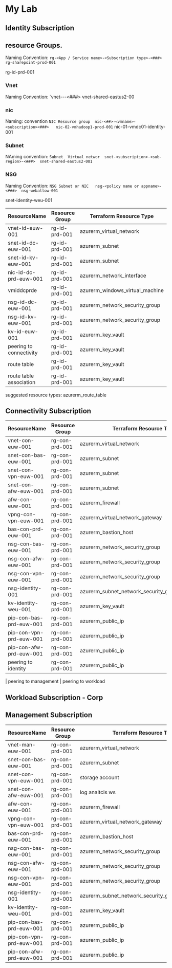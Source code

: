 # My Lab

## Identity Subscription

## resource Groups.

Naming Convention: `rg-<App / Service name>-<Subscription type>-<###>	rg-sharepoint-prod-001`

rg-id-prd-001

### Vnet

Naming Convention:
`vnet-<Subscription type>-<Region>-<###> vnet-shared-eastus2-00

### nic

Naming: convention `NIC	Resource group	nic-<##>-<vmname>-<subscription><###>	nic-02-vmhadoop1-prod-001`
nic-01-vmdc01-identity-001

### Subnet

NAming convention: `Subnet	Virtual networ	snet-<subscription>-<sub-region>-<###>	snet-shared-eastus2-001`

### NSG

Naming Convention: `NSG	Subnet or NIC	nsg-<policy name or appname>-<###>	nsg-weballow-001`

snet-identity-weu-001

| ResourceName            | Resource Group | Terraform Resource Type         | Location | Purpose                     |
| ----------------------- | -------------- | ------------------------------- | -------- | --------------------------- |
| vnet-id-euw-001         | rg-id-prd-001  | azurerm_virtual_network         | weu      | identity vnet (10.0.0.0/16) |
| snet-id-dc-euw-001      | rg-id-prd-001  | azurerm_subnet                  | weu      | dc subnet (10.0.1.0/27)     |
| snet-id-kv-euw-001      | rg-id-prd-001  | azurerm_subnet                  | weu      | kv subnet (10.0.1.32/27)    |
| nic-id-dc-prd-euw-001   | rg-id-prd-001  | azurerm_network_interface       | weu      | nic for vm1 (dc)            |
| vmiddcprde              | rg-id-prd-001  | azurerm_windows_virtual_machine | weu      | dc vm (dc)                  |
| nsg-id-dc-euw-001       | rg-id-prd-001  | azurerm_network_security_group  | weu      | nsg for dc subnet           |
| nsg-id-kv-euw-001       | rg-id-prd-001  | azurerm_network_security_group  | weu      | nsg for kv subnet           |
| kv-id-euw-001           | rg-id-prd-001  | azurerm_key_vault               | weu      | keyvault for identity       |
| peering to connectivity | rg-id-prd-001  | azurerm_key_vault               | weu      | keyvault for identity       |
| route table             | rg-id-prd-001  | azurerm_key_vault               | weu      | keyvault for identity       |
| route table association | rg-id-prd-001  | azurerm_key_vault               | weu      | keyvault for identity       |

suggested resource types:
azurerm_route_table

## Connectivity Subscription

| ResourceName            | Resource Group | Terraform Resource Type                           | Location | Purpose                       |
| ----------------------- | -------------- | ------------------------------------------------- | -------- | ----------------------------- |
| vnet-con-euw-001        | rg-con-prd-001 | azurerm_virtual_network                           | weu      | conn vnet (10.1.0.0/16)       |
| snet-con-bas-euw-001    | rg-con-prd-001 | azurerm_subnet                                    | weu      | bastian subnet (10.1.0.64/27) |
| snet-con-vpn-euw-001    | rg-con-prd-001 | azurerm_subnet                                    | weu      | vpn subnet (10.1.0.0/27)      |
| snet-con-afw-euw-001    | rg-con-prd-001 | azurerm_subnet                                    | weu      | afw subnet (10.1.0.32/27)     |
| afw-con-euw-001         | rg-con-prd-001 | azurerm_firewall                                  | weu      | azure firewall                |
| vpng-con-vpn-euw-001    | rg-con-prd-001 | azurerm_virtual_network_gateway                   | weu      | vpn gateway                   |
| bas-con-prd-euw-001     | rg-con-prd-001 | azurerm_bastion_host                              | weu      | bastion                       |
| nsg-con-bas-euw-001     | rg-con-prd-001 | azurerm_network_security_group                    | weu      | nsg for bastian subnet        |
| nsg-con-afw-euw-001     | rg-con-prd-001 | azurerm_network_security_group                    | weu      | nsg for firwall subnet        |
| nsg-con-vpn-euw-001     | rg-con-prd-001 | azurerm_network_security_group                    | weu      | nsg for vpn subnet            |
| nsg-identity-001        | rg-con-prd-001 | azurerm_subnet_network_security_group_association | weu      | nsg subnet association        |
| kv-identity-weu-001     | rg-con-prd-001 | azurerm_key_vault                                 | weu      | keyvault for identity         |
| pip-con-bas-prd-euw-001 | rg-con-prd-001 | azurerm_public_ip                                 | weu      | public ip for bastian         |
| pip-con-vpn-prd-euw-001 | rg-con-prd-001 | azurerm_public_ip                                 | weu      | public ip for vpn             |
| pip-con-afw-prd-euw-001 | rg-con-prd-001 | azurerm_public_ip                                 | weu      | public ip for afw             |
| peering to identity     | rg-con-prd-001 | azurerm_public_ip                                 | weu      | public ip for afw             |

| peering to management
| peering to workload

## Workload Subscription - Corp

## Management Subscription

| ResourceName            | Resource Group | Terraform Resource Type                           | Location | Purpose                       |
| ----------------------- | -------------- | ------------------------------------------------- | -------- | ----------------------------- |
| vnet-man-euw-001        | rg-con-prd-001 | azurerm_virtual_network                           | weu      | conn vnet (10.1.0.0/16)       |
| snet-con-bas-euw-001    | rg-con-prd-001 | azurerm_subnet                                    | weu      | bastian subnet (10.1.0.64/27) |
| snet-con-vpn-euw-001    | rg-con-prd-001 | storage account                                   | weu      | vpn subnet (10.1.0.0/27)      |
| snet-con-afw-euw-001    | rg-con-prd-001 | log analtcis ws                                   | weu      | afw subnet (10.1.0.32/27)     |
| afw-con-euw-001         | rg-con-prd-001 | azurerm_firewall                                  | weu      | azure firewall                |
| vpng-con-vpn-euw-001    | rg-con-prd-001 | azurerm_virtual_network_gateway                   | weu      | vpn gateway                   |
| bas-con-prd-euw-001     | rg-con-prd-001 | azurerm_bastion_host                              | weu      | bastion                       |
| nsg-con-bas-euw-001     | rg-con-prd-001 | azurerm_network_security_group                    | weu      | nsg for bastian subnet        |
| nsg-con-afw-euw-001     | rg-con-prd-001 | azurerm_network_security_group                    | weu      | nsg for firwall subnet        |
| nsg-con-vpn-euw-001     | rg-con-prd-001 | azurerm_network_security_group                    | weu      | nsg for vpn subnet            |
| nsg-identity-001        | rg-con-prd-001 | azurerm_subnet_network_security_group_association | weu      | nsg subnet association        |
| kv-identity-weu-001     | rg-con-prd-001 | azurerm_key_vault                                 | weu      | keyvault for identity         |
| pip-con-bas-prd-euw-001 | rg-con-prd-001 | azurerm_public_ip                                 | weu      | public ip for bastian         |
| pip-con-vpn-prd-euw-001 | rg-con-prd-001 | azurerm_public_ip                                 | weu      | public ip for vpn             |
| pip-con-afw-prd-euw-001 | rg-con-prd-001 | azurerm_public_ip                                 | weu      | public ip for afw             |
